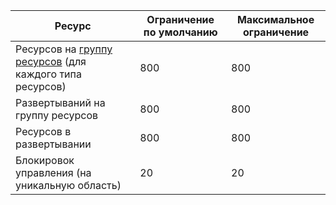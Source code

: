 Ресурс|Ограничение по умолчанию|Максимальное ограничение
---|---|---
Ресурсов на [группу ресурсов](resource-group-overview.md) (для каждого типа ресурсов)|800|800
Развертываний на группу ресурсов|800|800
Ресурсов в развертывании|800|800
Блокировок управления (на уникальную область)|20|20

<!---HONumber=August15_HO7-->